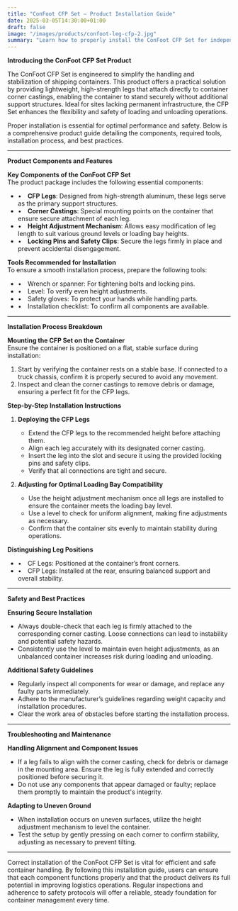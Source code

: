 ```yaml
---
title: "ConFoot CFP Set – Product Installation Guide"
date: 2025-03-05T14:30:00+01:00
draft: false
image: "/images/products/confoot-leg-cfp-2.jpg"
summary: "Learn how to properly install the ConFoot CFP Set for independent container support."
---
```


**Introducing the ConFoot CFP Set Product**  

The ConFoot CFP Set is engineered to simplify the handling and stabilization of shipping containers. This product offers a practical solution by providing lightweight, high-strength legs that attach directly to container corner castings, enabling the container to stand securely without additional support structures. Ideal for sites lacking permanent infrastructure, the CFP Set enhances the flexibility and safety of loading and unloading operations.

Proper installation is essential for optimal performance and safety. Below is a comprehensive product guide detailing the components, required tools, installation process, and best practices.

---

**Product Components and Features**

**Key Components of the ConFoot CFP Set**  
The product package includes the following essential components:
- • **CFP Legs**: Designed from high-strength aluminum, these legs serve as the primary support structures.
- • **Corner Castings**: Special mounting points on the container that ensure secure attachment of each leg.
- • **Height Adjustment Mechanism**: Allows easy modification of leg length to suit various ground levels or loading bay heights.
- • **Locking Pins and Safety Clips**: Secure the legs firmly in place and prevent accidental disengagement.

**Tools Recommended for Installation**  
To ensure a smooth installation process, prepare the following tools:
- • Wrench or spanner: For tightening bolts and locking pins.
- • Level: To verify even height adjustments.
- • Safety gloves: To protect your hands while handling parts.
- • Installation checklist: To confirm all components are available.

---

**Installation Process Breakdown**

**Mounting the CFP Set on the Container**  
Ensure the container is positioned on a flat, stable surface during installation:
1. Start by verifying the container rests on a stable base. If connected to a truck chassis, confirm it is properly secured to avoid any movement.
2. Inspect and clean the corner castings to remove debris or damage, ensuring a perfect fit for the CFP legs.

**Step-by-Step Installation Instructions**

1. **Deploying the CFP Legs**
   - Extend the CFP legs to the recommended height before attaching them.
   - Align each leg accurately with its designated corner casting.
   - Insert the leg into the slot and secure it using the provided locking pins and safety clips.
   - Verify that all connections are tight and secure.

2. **Adjusting for Optimal Loading Bay Compatibility**
   - Use the height adjustment mechanism once all legs are installed to ensure the container meets the loading bay level.
   - Use a level to check for uniform alignment, making fine adjustments as necessary.
   - Confirm that the container sits evenly to maintain stability during operations.

**Distinguishing Leg Positions**
- • CF Legs: Positioned at the container’s front corners.
- • CFP Legs: Installed at the rear, ensuring balanced support and overall stability.

---

**Safety and Best Practices**

**Ensuring Secure Installation**
- Always double-check that each leg is firmly attached to the corresponding corner casting. Loose connections can lead to instability and potential safety hazards.
- Consistently use the level to maintain even height adjustments, as an unbalanced container increases risk during loading and unloading.

**Additional Safety Guidelines**
- Regularly inspect all components for wear or damage, and replace any faulty parts immediately.
- Adhere to the manufacturer’s guidelines regarding weight capacity and installation procedures.
- Clear the work area of obstacles before starting the installation process.

---

**Troubleshooting and Maintenance**

**Handling Alignment and Component Issues**
- If a leg fails to align with the corner casting, check for debris or damage in the mounting area. Ensure the leg is fully extended and correctly positioned before securing it.
- Do not use any components that appear damaged or faulty; replace them promptly to maintain the product's integrity.

**Adapting to Uneven Ground**
- When installation occurs on uneven surfaces, utilize the height adjustment mechanism to level the container.
- Test the setup by gently pressing on each corner to confirm stability, adjusting as necessary to prevent tilting.

---

Correct installation of the ConFoot CFP Set is vital for efficient and safe container handling. By following this installation guide, users can ensure that each component functions properly and that the product delivers its full potential in improving logistics operations. Regular inspections and adherence to safety protocols will offer a reliable, steady foundation for container management every time.
